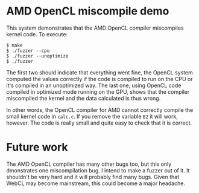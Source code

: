AMD OpenCL miscompile demo
=============

This system demonstrates that the AMD OpenCL compiler miscompiles kernel code. To execute:

```
$ make
$ ./fuzzer --cpu
$ ./fuzzer --unoptimize
$ ./fuzzer
```

The first two should indicate that everything went fine, the OpenCL system computed the values correctly if the code is compiled to run on the CPU or it's compiled in an unoptimized way. The last one, using OpenCL code compiled in optimized mode running on the GPU, shows that the compiler miscompiled the kernel and the data calculated is thus wrong.

In other words, the OpenCL compiler for AMD cannot correctly compile the small kernel code in `calc.c`. If you remove the variable `B2` it will work, however. The code is really small and quite easy to check that it is correct.


Future work
=============
The AMD OpenCL compiler has many other bugs too, but this only dmonstrates one miscompilation bug. I intend to make a fuzzer out of it. It shouldn't be very hard and it will probably find many bugs. Given that WebCL may become mainstream, this could become a major headache.
